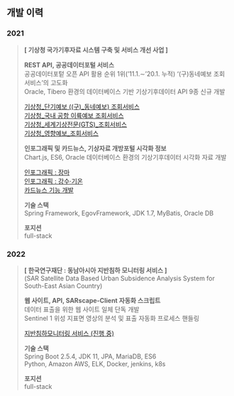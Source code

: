 ## 개발 이력
### 2021
> **\[ 기상청 국가기후자료 시스템 구축 및 서비스 개선 사업 ]**  
> 
> **REST API, 공공데이터포털 서비스**  
> 공공데이터포텉 오픈 API 활용 순위 1위(’11.1.∼’20.1. 누적) ‘(구)동네예보 조회서비스’의 고도화  
> Oracle, Tibero 환경의 데이터베이스 기반 기상기후데이터 API 9종 신규 개발  
> 
> [기상청_단기예보 ((구)_동네예보) 조회서비스](https://www.data.go.kr/en/data/15084084/openapi.do)  
> [기상청_국내 공항 이륙예보 조회서비스](https://www.data.go.kr/en/data/15095109/openapi.do)    
> [기상청_세계기상전문(GTS)_조회서비스](https://www.data.go.kr/en/data/15095158/openapi.do)    
> [기상청_영향예보_조회서비스](https://www.data.go.kr/en/data/15095149/openapi.do)    
> 
> **인포그래픽 및 카드뉴스, 기상자료 개방포털 시각화 정보**  
> Chart.js, ES6, Oracle 데이터베이스 환경의 기상기후데이터 시각화 자료 개발   
> 
> [인포그래픽 : 장마](https://data.kma.go.kr/community/detailVisualization.do?pgmNo=722)  
> [인포그래픽 : 강수·기온](https://data.kma.go.kr/community/temperatureRain.do?pgmNo=722)  
> [카드뉴스 기능 개발](https://data.kma.go.kr/community/selectCardNewsList.do?pgmNo=722)
> 
> **기술 스택**  
> Spring Framework, EgovFramework, JDK 1.7, MyBatis, Oracle DB
>  
>  **포지션**  
>  full-stack


### 2022
> **\[ 한국연구재단 : 동남아시아 지반침하 모니터링 서비스 ]**  
> (SAR Satellite Data Based Urban Subsidence Analysis System for South-East Asian Country)  
> 
> **웹 사이트, API, SARscape-Client 자동화 스크립트**  
> 데이터 표출을 위한 웹 사이트 일체 단독 개발    
> Sentinel 1 위성 지표면 영상의 분석 및 표출 자동화 프로세스 핸들링  
> 
> [지반침하모니터링 서비스 (진행 중)](https://landsafe.selab.cloud/)
> 
> **기술 스택**  
> Spring Boot 2.5.4, JDK 11, JPA, MariaDB, ES6  
> Python, Amazon AWS, ELK, Docker, jenkins, k8s
> 
>  **포지션**  
>  full-stack
